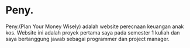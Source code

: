 # Peny.
Peny.(Plan Your Money Wisely) adalah website perecnaan keuangan anak kos. Website ini adalah proyek pertama saya pada semester 1 kuliah dan saya bertanggung jawab sebagai programmer dan project manager. 
